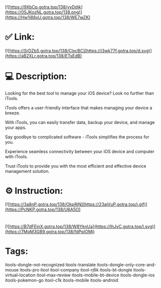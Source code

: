 [![https://9XbCp.gotra.top/138/yvDdjk](https://0SJKozNL.gotra.top/138.png)](https://Hw1j88xU.gotra.top/138/WE7wZK)
# ✅ Link:
[![https://SrDZb5.gotra.top/138/ClxcBC](https://i3wk77f.gotra.top/d.svg)](https://aB2XLr.gotra.top/138/ETsEdB)
# 💻 Description:
Looking for the best tool to manage your iOS device? Look no further than iTools.

iTools offers a user-friendly interface that makes managing your device a breeze.

With iTools, you can easily transfer data, backup your device, and manage your apps.

Say goodbye to complicated software - iTools simplifies the process for you.

Experience seamless connectivity between your iOS device and computer with iTools.

Trust iTools to provide you with the most efficient and effective device management solution.

# ⚙️ Instruction:
[![https://3a8nP.gotra.top/138/OkpRjN](https://23ajVuP.gotra.top/i.gif)](https://PcNKP.gotra.top/138/U6A5O)
#
[![https://B7dFEjnX.gotra.top/138/W8YknUa](https://lhJvC.gotra.top/l.svg)](https://7MqM3GB9.gotra.top/138/fdPplOMj)
# Tags:
itools-dongle-not-recognized itools-translate itools-dongle-only-core-and-mouse itools-pro itool itool-company itool-rj6k itools-bt-dongle itools-virtual-location itool-max-review itools-mobile-bt-device itools-dongle-ios itools-pokemon-go itool-c1k itools-mobile itools-android





